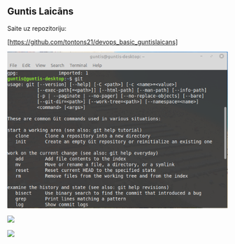 ## Guntis Laicāns


Saite uz repozitoriju:


[https://github.com/tontons21/devops_basic_guntislaicans]


![](Screenshot_1.png)


![]('Screenshot_2.png')


![]('Screenshot_3.png')
